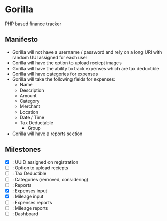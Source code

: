 # Gorilla
PHP based finance tracker

## Manifesto
- Gorilla will not have a username / password and rely on a long URI with random UUI assigned for each user
- Gorilla will have the option to upload reciept images
- Gorilla will have the ability to track expenses which are tax deductible
- Gorilla will have categories for expenses
- Gorilla will take the following fields for expenses:
  - Name
  - Description
  - Amount
  - Category
  - Merchant
  - Location
  - Date / Time
  - Tax Deductable
    - Group
- Gorilla will have a reports section

## Milestones
- [x] : UUID assigned on registration
- [ ] : Option to upload reciepts
- [ ] : Tax Deductible
- [ ] : Categories (removed, considering)
- [ ] : Reports
- [x] : Expenses input
- [x] : Mileage input
- [ ] : Expenses reports
- [ ] : Mileage reports
- [ ] : Dashboard
